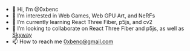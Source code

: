 - 👋 Hi, I’m @0xbenc
- 👀 I’m interested in Web Games, Web GPU Art, and NeRFs
- 🌱 I’m currently learning React Three Fiber, p5js, and cv2
- 💞️ I’m looking to collaborate on React Three Fiber and p5js, as well as [Skyway](https://github.com/0xbenc/skyway)
- 📫 How to reach me 0xbenc@gmail.com

